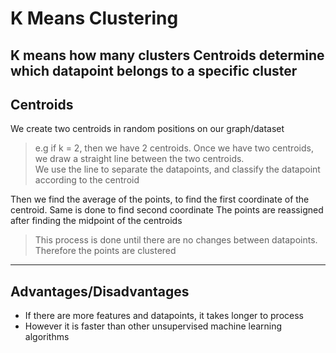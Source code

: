 # K Means Clustering
K means how many clusters
Centroids determine which datapoint belongs to a specific cluster
---

## Centroids

We create two centroids in random positions on our graph/dataset

> e.g if k = 2, then we have 2 centroids. Once we have two centroids, we draw a straight line between the two centroids.\
> We use the line to separate the datapoints, and classify the datapoint according to the centroid

Then we find the average of the points, to find the first coordinate of the centroid. Same is done to find second coordinate
The points are reassigned after finding the midpoint of the centroids

>This process is done until there are no changes between datapoints. Therefore the points are clustered

---

## Advantages/Disadvantages

 + If there are more features and datapoints, it takes longer to process
 + However it is faster than other unsupervised machine learning algorithms


